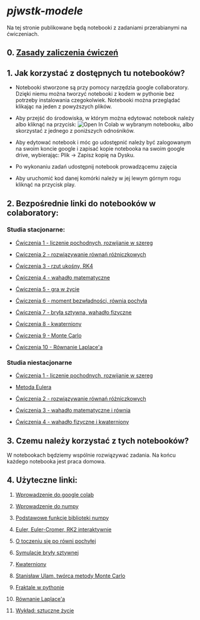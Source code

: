 # *pjwstk-modele*

Na tej stronie publikowane będą notebooki z zadaniami przerabianymi na ćwiczeniach. 

## 0. [Zasady zaliczenia ćwiczeń](https://docs.google.com/presentation/d/1hq7n0F9sxR6iNRz9-2DUUfwU2uYJc8wWERCsMUgC0ik/edit?usp=sharing)

## 1. Jak korzystać z dostępnych tu notebooków?

- Notebooki stworzone są przy pomocy narzędzia google collaboratory. Dzięki niemu można tworzyć notebooki z kodem w pythonie bez potrzeby instalowania czegokolwiek. Notebooki można przeglądać klikając na jeden z powyższych plików.

- Aby przejść do środowiska, w którym można edytować notebook należy albo kliknąć na przycisk: ![Open In Colab](https://colab.research.google.com/assets/colab-badge.svg) w wybranym notebooku, albo skorzystać z jednego z poniższych odnośników.

- Aby edytować notebook i móc go udostępnić należy być zalogowanym na swoim koncie google i zapisać kopie notebooka na swoim google drive, wybierając:  Plik → Zapisz kopię na Dysku.

- Po wykonaniu zadań udostępnij notebook prowadzącemu zajęcia 

- Aby uruchomić kod danej komórki należy w jej lewym górnym rogu kliknąć na przycisk play.


## 2. Bezpośrednie linki do notebooków w colaboratory:

### Studia stacjonarne:

- [Ćwiczenia 1 - liczenie pochodnych, rozwijanie w szereg](https://colab.research.google.com/drive/17Z0mcG9gsnt8vuGIDpToRx62F1Nfhuqr?usp=sharing)

- [Cwiczenia 2 - rozwiązywanie równań różniczkowych](https://colab.research.google.com/github/jakubpekalski/pjwstk-modele/blob/main/Cwiczenia_2.ipynb)

- [Ćwiczenia 3 - rzut ukośny, RK4](https://colab.research.google.com/drive/1eAxoY2qemfZt30uszH3yGi-p0TpHFCds?usp=sharing)

- [Ćwiczenia 4 - wahadło matematyczne](https://colab.research.google.com/drive/1mU4KdF4uxU8qxQLlvJV7YHRgB5PTZIls?usp=sharing)

- [Ćwiczenia 5 - gra w życie](https://colab.research.google.com/drive/1LBT6RvHhbrJnfDXmbVUuZh6ExSG4aA_a?usp=sharing)

- [Ćwiczenia 6 - moment bezwładności, równia pochyła](https://colab.research.google.com/drive/1vG7gmsYY4VXWu8fg1k2yvSytYL-usVTV?usp=sharing)

- [Ćwiczenia 7 - bryła sztywna, wahadło fizyczne](https://colab.research.google.com/drive/12Ew9HyB7CVfxnDkk8vNtPR5oV92p-FII?usp=sharing)

- [Ćwiczenia 8 - kwaterniony](https://colab.research.google.com/drive/1GmK_GVXLCDZRTVg4Qdy_Z6mEjrpxlJN5?usp=sharing)

- [Ćwiczenia 9 - Monte Carlo](https://colab.research.google.com/drive/1jOsQIdLQ6DvkDiasy_0vFaOI0v_RauNG?usp=sharing)

- [Ćwiczenia 10 - Równanie Laplace'a](https://colab.research.google.com/drive/1xW9oDvLljtNiVPPvo9nhPmSr_U6yaJwK?usp=sharing)

### Studia niestacjonarne

- [Ćwiczenia 1 - liczenie pochodnych, rozwijanie w szereg](https://colab.research.google.com/drive/17Z0mcG9gsnt8vuGIDpToRx62F1Nfhuqr?usp=sharing)

- [Metoda Eulera](https://colab.research.google.com/drive/11suO1Epl85O7CCaoiDMUcwLvePv1uMoC?usp=sharing)

- [Ćwiczenia 2 - rozwiązywanie równań różniczkowych](https://colab.research.google.com/drive/1F5njCVxqtUmJBfIdaRzRKr4BV_et5zWz?usp=sharing)

- [Ćwiczenia 3 - wahadło matematyczne i równia](https://colab.research.google.com/drive/1dyuPNdge2gddNvVNbgEL_fiXP-bVrEPx?usp=sharing)

- [Ćwiczenia 4 - wahadło fizyczne i kwaterniony](https://colab.research.google.com/drive/1i4yfcnsgX9WbhIlLQmBpuc6MeM6KWmgV?usp=sharing)

## 3. Czemu należy korzystać z tych notebooków?

W notebookach będziemy wspólnie rozwiązywać zadania. Na końcu każdego notebooka jest praca domowa.


## 4. Użyteczne linki:
1. [Wprowadzenie do google colab](https://colab.research.google.com/notebooks/intro.ipynb)

2. [Wprowadzenie do numpy](https://numpy.org/doc/stable/user/absolute_beginners.html)

3. [Podstawowe funkcje biblioteki numpy](https://s3.amazonaws.com/assets.datacamp.com/blog_assets/Numpy_Python_Cheat_Sheet.pdf)

4. [Euler, Euler-Cromer, RK2 interaktywnie](http://www.physics.umd.edu/hep/drew/numerical_integration/)

5. [O toczeniu się po równi pochyłej](http://www.foton.if.uj.edu.pl/documents/12579485/1b9f1322-396d-42a3-ba2e-127d45ff5159)

6. [Symulacje bryły sztywnej](https://www.cs.cmu.edu/~baraff/pbm/rigid1.pdf)

7. [Kwaterniony](http://www.deltami.edu.pl/temat/matematyka/algebra/2016/09/30/Liczby_zespolone_i_kwaterniony/)

8. [Stanisław Ulam, twórca metody Monte Carlo](https://fas.org/sgp/othergov/doe/lanl/pubs/00285736.pdf?fbclid=IwAR0opV2tL6-WT4sdTqzr0HTUrRlunIFBAwvm5forIgsmwHFw6N2Vof4FOp8)

9. [Fraktale w pythonie](https://notebook.community/relopezbriega/mi-python-blog/content/notebooks/fractal)

10. [Równanie Laplace'a](https://folk.ntnu.no/leifh/teaching/tkt4140/._main055.html)

11. [Wykład: sztuczne życie](http://www.cs.put.poznan.pl/mkomosinski/site/?q=sztuczne-zycie)
